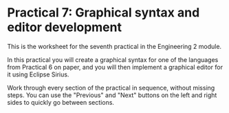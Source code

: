 # Practical 7: Graphical syntax and editor development

This is the worksheet for the seventh practical in the Engineering 2 module.

In this practical you will create a graphical syntax for one of the languages from Practical 6 on paper, and you will then implement a graphical editor for it using Eclipse Sirius.

Work through every section of the practical in sequence, without missing steps. You can use the "Previous" and "Next" buttons on the left and right sides to quickly go between sections.